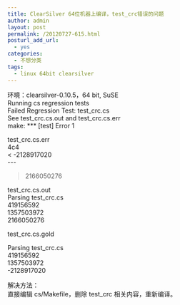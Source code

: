 ```yaml
---
title: ClearSilver 64位机器上编译，test_crc错误的问题
author: admin
layout: post
permalink: /20120727-615.html
posturl_add_url:
  - yes
categories:
  - 不想分类
tags:
  - linux 64bit clearsilver
---
```

环境：clearsilver-0.10.5，64 bit, SuSE  
Running cs regression tests  
Failed Regression Test: test_crc.cs  
See test\_crc.cs.out and test\_crc.cs.err  
make: \*** [test] Error 1

test_crc.cs.err  
4c4  
< -2128917020  
\---  
> 2166050276

test_crc.cs.out  
Parsing test_crc.cs  
419156592  
1357503972  
2166050276

test_crc.cs.gold

Parsing test_crc.cs  
419156592  
1357503972  
-2128917020

解决方法：  
直接编辑 cs/Makefile，删除 test_crc 相关内容，重新编译。